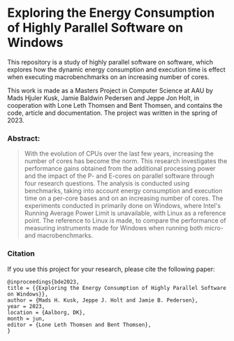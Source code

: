 # Exploring the Energy Consumption of Highly Parallel Software on Windows

This repository is a study of highly parallel software on software, which explores how the dynamic energy consumption and execution time is effect when executing macrobenchmarks on an increasing number of cores.

This work is made as a Masters Project in Computer Science at AAU by Mads Hjuler Kusk, Jamie Baldwin Pedersen and Jeppe Jon Holt, in cooperation with Lone Leth Thomsen and Bent Thomsen, and contains the code, article and documentation. The project was written in the spring of 2023.

### Abstract:

> With the evolution of CPUs over the last few years, increasing the number of cores has become the norm. This research investigates the performance gains obtained from the additional processing power and the impact of the P- and E-cores on parallel software through four research questions. The analysis is conducted using benchmarks, taking into account energy consumption and execution time on a per-core bases and on an increasing number of cores. The experiments conducted in primarily done on Windows, where Intel's Running Average Power Limit is unavailable, with Linux as a reference point. The reference to Linux is made, to compare the performance of measuring instruments made for Windows when running both micro- and macrobenchmarks.

### Citation

If you use this project for your research, please cite the following paper:

```
@inproceedings{bde2023,
title = {{Exploring the Energy Consumption of Highly Parallel Software on Windows}},
author = {Mads H. Kusk, Jeppe J. Holt and Jamie B. Pedersen},
year = 2023,
location = {Aalborg, DK},
month = jun,
editor = {Lone Leth Thomsen and Bent Thomsen},
}
```
